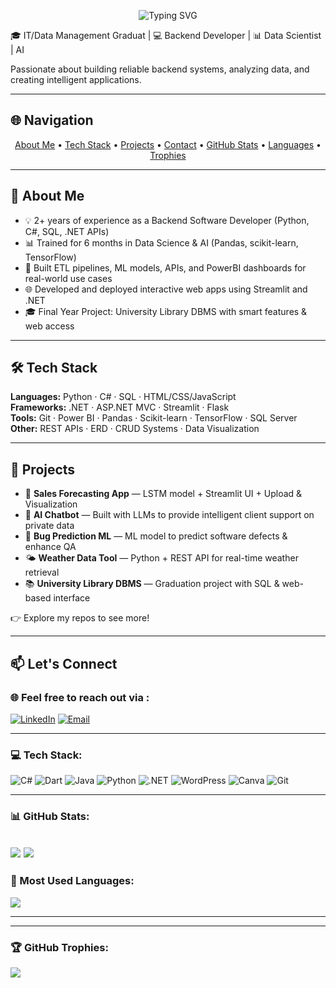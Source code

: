 <p align="center">
  <img src="https://readme-typing-svg.herokuapp.com?font=Fira+Code&size=28&pause=1000&color=008B8B&left=true&vCenter=true&width=600&lines=👋+Hi+there,+I'm+Hajer!;💻+Backend+Developer;📊+Data+Scientist+|+🤖+AI" alt="Typing SVG" />
</p>

🎓 IT/Data Management Graduat | 💻 Backend Developer | 📊 Data Scientist | AI 

Passionate about building reliable backend systems, analyzing data, and creating intelligent applications.

---

## 🌐 Navigation
<p align="center">
  <a href="#-about-me">About Me</a> •
  <a href="#️-tech-stack">Tech Stack</a> •
  <a href="#-projects">Projects</a> •
  <a href="#-lets-connect">Contact</a> •
  <a href="#-github-stats">GitHub Stats</a> •
  <a href="#-most-used-languages">Languages</a> •
  <a href="#-github-trophies">Trophies</a>
</p>

---

## 🚀 About Me

- 💡 2+ years of experience as a Backend Software Developer (Python, C#, SQL, .NET APIs)
- 📊 Trained for 6 months in Data Science & AI (Pandas, scikit-learn, TensorFlow)
- 🔄 Built ETL pipelines, ML models, APIs, and PowerBI dashboards for real-world use cases
- 🌐 Developed and deployed interactive web apps using Streamlit and .NET
- 🎓 Final Year Project: University Library DBMS with smart features & web access

---

## 🛠️ Tech Stack

**Languages:** Python · C# · SQL · HTML/CSS/JavaScript  
**Frameworks:** .NET · ASP.NET MVC · Streamlit · Flask  
**Tools:** Git · Power BI · Pandas · Scikit-learn · TensorFlow · SQL Server  
**Other:** REST APIs · ERD · CRUD Systems · Data Visualization

---

## 📌 Projects

- 🔁 **Sales Forecasting App** — LSTM model + Streamlit UI + Upload & Visualization  
- 🤖 **AI Chatbot** — Built with LLMs to provide intelligent client support on private data  
- 🐞 **Bug Prediction ML** — ML model to predict software defects & enhance QA  
- 🌤️ **Weather Data Tool** — Python + REST API for real-time weather retrieval  
- 📚 **University Library DBMS** — Graduation project with SQL & web-based interface

👉 Explore my repos to see more!

---

## 📫 Let's Connect

### 🌐 Feel free to reach out via :
[![LinkedIn](https://img.shields.io/badge/LinkedIn-blue?style=for-the-badge&logo=linkedin)](https://www.linkedin.com/in/alroshdi92/)
[![Email](https://img.shields.io/badge/Gmail-D14836?style=for-the-badge&logo=gmail&logoColor=white)](https://mail.google.com/mail/?view=cm&to=hajeralroshdi99@gmail.com)

---

### 💻 Tech Stack:
![C#](https://img.shields.io/badge/C%23-239120?style=for-the-badge&logo=c-sharp&logoColor=white)
![Dart](https://img.shields.io/badge/Dart-0175C2?style=for-the-badge&logo=dart&logoColor=white)
![Java](https://img.shields.io/badge/Java-ED8B00?style=for-the-badge&logo=openjdk&logoColor=white)
![Python](https://img.shields.io/badge/Python-3776AB?style=for-the-badge&logo=python&logoColor=white)
![.NET](https://img.shields.io/badge/.NET-512BD4?style=for-the-badge&logo=dotnet&logoColor=white)
![WordPress](https://img.shields.io/badge/WordPress-21759B?style=for-the-badge&logo=wordpress&logoColor=white)
![Canva](https://img.shields.io/badge/Canva-00C4CC?style=for-the-badge&logo=canva&logoColor=white)
![Git](https://img.shields.io/badge/Git-F05032?style=for-the-badge&logo=git&logoColor=white)

---

### 📊 GitHub Stats:
![](https://github-readme-stats.vercel.app/api?username=alroshdi92&show_icons=true&theme=tokyonight)
![](https://github-readme-streak-stats.herokuapp.com/?user=alroshdi92&theme=tokyonight)
---
### 🧠 Most Used Languages:
![](https://github-readme-stats.vercel.app/api/top-langs/?username=alroshdi92&layout=compact&theme=tokyonight)

---

---

### 🏆 GitHub Trophies:
![](https://github-profile-trophy.vercel.app/?username=alroshdi92&theme=tokyonight&no-frame=true&no-bg=true&margin-w=4)



